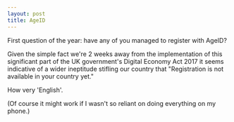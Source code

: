 ```yaml
---
layout: post
title: AgeID
---
```


First question of the year: have any of you managed to register with AgeID?

Given the simple fact we're 2 weeks away from the implementation of this significant part of the UK government's Digital Economy Act 2017 it seems indicative of a wider ineptitude stifling our country that "Registration is not available in your country yet."

How very 'English'.

(Of course it might work if I wasn't so reliant on doing everything on my phone.)
